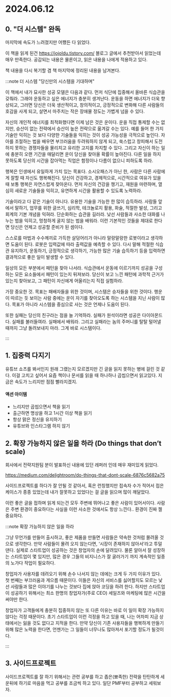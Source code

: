 # 2024.06.12

## 0. "더 시스템" 완독

마지막에 속도가 느려졌지만 어쨌든 다 읽었다.

이 책을 읽게 된건 https://jojoldu.tistory.com/ 블로그 글에서 추천받아서 읽었는데 매우 만족한다. 공감되는 내용은 물론이고, 읽은 내용을 나에게 적용하고 있다.

책 내용을 다시 복기할 겸 책 마지막에 정리된 내용을 남겨본다.

:::note 더 시스템 "당신만의 시스템을 기대하며"

이 책에서 내가 묘사한 성공 모델은 다음과 같다. 먼저 식단에 집중해서 올바른 식습관을 갖춰라. 그래야 운동하고 싶은 에너지가 충분히 생겨난다. 운동을 하면 에너지가 더욱 향상되고, 그러면 당신은 더욱 생산적이고, 창의적이고, 긍정적으로 변화해 다른 사람들의 호감을 사게 되고, 살면서 마주치는 작은 장애물 정도는 가볍게 넘을 수 있다.

자신의 개인적 에너지를 최적화했다면 이제 남은 것은 운이다. 운을 직접 통제할 수는 없지만, 승산이 없는 전략에서 승산이 높은 전략으로 옮겨갈 수는 있다. 예를 들어 한 가지 기술만 익히는 것 보다 다양한 기술들을 익히는 것이 성공 가능성을 극적으로 높인다. 자아를 조절하는 법을 배우면 부끄러움을 두려워하지 않게 되고, 쑥스럽고 창피해서 도전하지 못하는 경쟁자들을 물리치고 유리한 고지를 차지할 수 있다. 그리고 자신이 하는 일에 충분히 오랜 기간을 매달리면 운이 당신을 찾아올 확률이 높아진다. 다른 일을 하지 못하도록 당신의 시간을 잡아먹는 직업은 함정이나 다름이 없으니 피하도록 하라.

행복은 인생에서 유일하게 가치 있는 목표다. 소시오패스가 아닌 한, 사람은 다른 사람에게 잘할 때 자신도 행복해진다. 당신이 건강하고, 경제적으로, 시간적으로 여유가 있을 때 보통 행복은 자연스럽게 찾아온다. 먼저 자신의 건강을 챙기고, 재원을 마련하며, 열심히 새로운 기술들을 익히고, 유연하게 시간을 활용할 수 있도록 노력하라.

기술이라고 다 같은 기술이 아니다. 유용한 기술을 가능한 한 많이 습득하라. 사람들 앞에서 말하기, 업무를 위한 글쓰기, 심리학, 테크놀로지 활용, 화술, 적절한 발성, 그리고 회계의 기본 개념을 익혀라. 단순화하는 습관을 길러라. 낮선 사람들과 사소한 대화를 나누는 법을 익히고, 멍청하게 굴지 않는 법을 배워라. 이런 기본적인 것들을 제대로 한다면 당신은 언제고 성공할 준비가 된 셈이다.

스스로를 마법과 수수께끼로 가득한 살덩어리가 아니라 말랑말랑한 로봇이라고 생각하면 도움이 된다. 로봇은 입력값에 따라 출력값을 예측할 수 있다. 다시 말해 적절한 식습관 유지하기, 운동하기, 긍정적으로 생각하기, 가능한 많은 기술 습득하기 등을 입력하면 결과적으로 좋은 일이 발생할 수 있다.

일상의 모든 부분에서 패턴을 찾아 나서라. 식습관에서 운동에 이르기까지 성공을 구성하는 모든 요소들에서 패턴이 있는지 뒤져보라. 당신이 보고 느낀 패턴에 과학적 근거가 있는지 찾아보고, 그 패턴이 자신에게 어울리는지 직접 실험하라.

가장 중요한 것. 목표는 패배자들을 위한 것이며, 시스템은 승자들을 위한 것이다. 행운이 따르는 듯 보이는 사람 중에는 운이 자기를 찾아오도록 하는 시스템을 지닌 사람이 많다.  목표가 아니라 시스템을 중심으로 사는 것은 언제나 도움이 된다.

또한 실패는 당신의 친구라는 점을 늘 기억하라. 실패가 원석이라면 성공은 다이아몬드다. 실패를 불러들여라. 실패에서 배워라. 그리고 실패라는 놈의 주머니를 탈탈 털어낼 때까지 그냥 돌려보내지 마라. 그게 바로 시스템이다.

:::

## 1. 집중력 다지기

유튜브 쇼츠를 봐서인지 원래 그랬는지 모르겠지만 긴 글을 읽지 못하는 병에 걸린 것 같다. 이걸 고치고 싶어서 요즘 책이나 문서를 읽을 때 하나하나 곱씹으면서 읽고있다. 지금은 속도가 느리지만 점점 빨라지겠지.

#### 액션 아이템

- 느리지만 곱씹으면서 책을 읽기
- 출근하면 명상을 하고 1시간 이상 책을 읽기
- 항상 맑은 정신을 유지하기
- 유튜브와 인스타그램 하지 않기

## 2. 확장 가능하지 않은 일을 하라 (Do things that don’t scale)

회사에서 전략지원팀 분이 발표하신 내용에 있던 레퍼러 인데 매우 재미있게 읽었다. 

https://medium.com/delightroom/do-things-that-dont-scale-6876c5682a75

사이드프로젝트를 하다가 잘 안될 것 같아서, 혹은 런칭했지만 접속자 수가 적어서 접은 케이스가 종종 있었는데 내가 잘못하고 있었다는 걸 글을 읽으며 많이 깨달았다.

이런 좋은 글을 접하며 읽게 되는건 모두 주변에 뛰어나고 좋은 사람이 있어서이다. 사람은 주변 환경이 중요하다는 사실을 이런 사소한 것에서도 항상 느낀다.. 환경이 진짜 젤 중요하다.

:::note 확장 가능하지 않은 일을 하라

그냥 무언가를 만들어 출시하고, 좋은 제품을 만들면 사람들은 약속한 것처럼 몰려올 것으로 생각한다. 만약 사람들이 몰려 오지 않는다면, ‘시장이 존재하지 않아서’라고 투덜댄다.
실제로 스타트업이 성공하는 것은 창업자의 손에 달려있다. 물론 알아서 잘 성장하는 스타트업이 몇 있지만, 많은 경우 그들의 비지니스가 잘 굴러가기 까지 계속적인 일종의 노가다 작업이 필요하다.

창업자가 사용자를 데려오기 위해 손수 나서지 않는 데에는 크게 두 가지 이유가 있다. 첫 번째는 부끄러움과 게으름 때문이다. 이들은 자신의 서비스를 싫어할지도 모르는 낯선 사람들과 많은 이야기를 나누는 것보다 집에 앉아 코딩을 하려 한다. 하지만 스타트업이 성공하기 위해서는 최소 한명의 창업자가(주로 CEO) 세일즈와 마케팅에 많은 시간을 써야만 한다.

창업자가 고객들에게 충분히 집중하지 않는 또 다른 이유는 바로 이 일이 확장 가능하지 않다는 걱정 때문이다. 초기 스타트업이 이런 걱정을 하고 있을 때, 나는 어차피 지금 상태에서는 잃을 것도 없다고 지적을 한다. 만약 당신이 기존 사용자들을 행복하게 만들기 위해 많은 노력을 한다면, 언젠가는 그 일들이 너무나도 많아져서 포기할 정도가 될것이다.

:::

## 3. 사이드프로젝트

사이드프로젝트를 잘 하기 위해서는 관련 공부를 하고 좁은(뾰족한) 전략을 탄탄하게 세운뒤에 하기로 마음을 먹고 공부를 조금씩 하고 있다. 일단 PMF부터 공부하고 세워보자.
